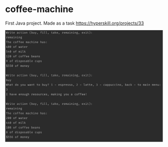 # coffee-machine
First Java project. Made as a task https://hyperskill.org/projects/33

![screenshot](https://github.com/lionasp/java-learn/blob/master/coffee-machine/image.jpg?raw=true)